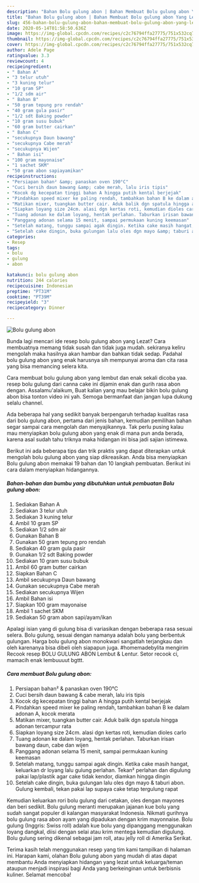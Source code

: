 ```yaml
---
description: "Bahan Bolu gulung abon | Bahan Membuat Bolu gulung abon Yang Lezat"
title: "Bahan Bolu gulung abon | Bahan Membuat Bolu gulung abon Yang Lezat"
slug: 456-bahan-bolu-gulung-abon-bahan-membuat-bolu-gulung-abon-yang-lezat
date: 2020-05-14T01:58:50.636Z
image: https://img-global.cpcdn.com/recipes/c2c76794ffa27775/751x532cq70/bolu-gulung-abon-foto-resep-utama.jpg
thumbnail: https://img-global.cpcdn.com/recipes/c2c76794ffa27775/751x532cq70/bolu-gulung-abon-foto-resep-utama.jpg
cover: https://img-global.cpcdn.com/recipes/c2c76794ffa27775/751x532cq70/bolu-gulung-abon-foto-resep-utama.jpg
author: Adele Page
ratingvalue: 3.3
reviewcount: 4
recipeingredient:
- " Bahan A"
- "3 telur utuh"
- "3 kuning telur"
- "10 gram SP"
- "1/2 sdm air"
- " Bahan B"
- "50 gram tepung pro rendah"
- "40 gram gula pasir"
- "1/2 sdt Baking powder"
- "10 gram susu bubuk"
- "60 gram butter cairkan"
- " Bahan C"
- "secukupnya Daun bawang"
- "secukupnya Cabe merah"
- "secukupnya Wijen"
- " Bahan isi"
- "100 gram mayonaise"
- "1 sachet SKM"
- "50 gram abon sapiayamikan"
recipeinstructions:
- "Persiapan bahan² &amp; panaskan oven 190°C"
- "Cuci bersih daun bawang &amp; cabe merah, lalu iris tipis"
- "Kocok dg kecepatan tinggi bahan A hingga putih kental berjejak"
- "Pindahkan speed mixer ke paling rendah, tambahkan bahan B ke dalam adonan A, kocok merata"
- "Matikan mixer, tuangkan butter cair. Aduk balik dgn spatula hingga adonan tercampur rata"
- "Siapkan loyang size 24cm. alasi dgn kertas roti, kemudian dioles carlo"
- "Tuang adonan ke dalam loyang, hentak perlahan. Taburkan irisan bawang daun, cabe dan wijen"
- "Panggang adonan selama 15 menit, sampai permukaan kuning keemasan"
- "Setelah matang, tunggu sampai agak dingin. Ketika cake masih hangat, keluarkan dr loyang lalu gulung perlahan. Tekan² perlahan dan digulung pakai lap/plastik agar cake tidak kendor, diamkan hingga dingin"
- "Setelah cake dingin, buka gulungan lalu oles dgn mayo &amp; taburi abon. Gulung kembali, tekan pakai lap supaya cake tetap tergulung rapat"
categories:
- Resep
tags:
- bolu
- gulung
- abon

katakunci: bolu gulung abon 
nutrition: 244 calories
recipecuisine: Indonesian
preptime: "PT31M"
cooktime: "PT39M"
recipeyield: "3"
recipecategory: Dinner

---
```



![Bolu gulung abon](https://img-global.cpcdn.com/recipes/c2c76794ffa27775/751x532cq70/bolu-gulung-abon-foto-resep-utama.jpg)

Bunda lagi mencari ide resep bolu gulung abon yang Lezat? Cara membuatnya memang tidak susah dan tidak juga mudah. sekiranya keliru mengolah maka hasilnya akan hambar dan bahkan tidak sedap. Padahal bolu gulung abon yang enak harusnya sih mempunyai aroma dan cita rasa yang bisa memancing selera kita.

Cara membuat bolu gulung abon yang lembut dan enak sekali dicoba yaa. resep bolu gulung dari canna cake ini dijamin enak dan gurih rasa abon dengan. Assalamu&#39;alaikum, Buat kalian yang mau belajar bikin bolu gulung abon bisa tonton video ini yah. Semoga bermanfaat dan jangan lupa dukung selalu channel.

Ada beberapa hal yang sedikit banyak berpengaruh terhadap kualitas rasa dari bolu gulung abon, pertama dari jenis bahan, kemudian pemilihan bahan segar sampai cara mengolah dan menyajikannya. Tak perlu pusing kalau mau menyiapkan bolu gulung abon yang enak di mana pun anda berada, karena asal sudah tahu triknya maka hidangan ini bisa jadi sajian istimewa.


Berikut ini ada beberapa tips dan trik praktis yang dapat diterapkan untuk mengolah bolu gulung abon yang siap dikreasikan. Anda bisa menyiapkan Bolu gulung abon memakai 19 bahan dan 10 langkah pembuatan. Berikut ini cara dalam menyiapkan hidangannya.

<!--inarticleads1-->

##### Bahan-bahan dan bumbu yang dibutuhkan untuk pembuatan Bolu gulung abon:

1. Sediakan  Bahan A
1. Sediakan 3 telur utuh
1. Sediakan 3 kuning telur
1. Ambil 10 gram SP
1. Sediakan 1/2 sdm air
1. Gunakan  Bahan B
1. Gunakan 50 gram tepung pro rendah
1. Sediakan 40 gram gula pasir
1. Gunakan 1/2 sdt Baking powder
1. Sediakan 10 gram susu bubuk
1. Ambil 60 gram butter cairkan
1. Siapkan  Bahan C
1. Ambil secukupnya Daun bawang
1. Gunakan secukupnya Cabe merah
1. Sediakan secukupnya Wijen
1. Ambil  Bahan isi
1. Siapkan 100 gram mayonaise
1. Ambil 1 sachet SKM
1. Sediakan 50 gram abon sapi/ayam/ikan


Apalagi isian yang di gulung bisa di variasikan dengan beberapa rasa sesuai selera. Bolu gulung, sesuai dengan namanya adalah bolu yang berbentuk gulungan. Harga bolu gulung abon monokwari sangatlah terjangkau dan oleh karenanya bisa dibeli oleh siapapun juga. #homemadebylita mengirim Recook resep BOLU GULUNG ABON Lembut &amp; Lentur. Setor recook ci, mamacih enak lembuuuut bgttt. 

<!--inarticleads2-->

##### Cara membuat Bolu gulung abon:

1. Persiapan bahan² &amp; panaskan oven 190°C
1. Cuci bersih daun bawang &amp; cabe merah, lalu iris tipis
1. Kocok dg kecepatan tinggi bahan A hingga putih kental berjejak
1. Pindahkan speed mixer ke paling rendah, tambahkan bahan B ke dalam adonan A, kocok merata
1. Matikan mixer, tuangkan butter cair. Aduk balik dgn spatula hingga adonan tercampur rata
1. Siapkan loyang size 24cm. alasi dgn kertas roti, kemudian dioles carlo
1. Tuang adonan ke dalam loyang, hentak perlahan. Taburkan irisan bawang daun, cabe dan wijen
1. Panggang adonan selama 15 menit, sampai permukaan kuning keemasan
1. Setelah matang, tunggu sampai agak dingin. Ketika cake masih hangat, keluarkan dr loyang lalu gulung perlahan. Tekan² perlahan dan digulung pakai lap/plastik agar cake tidak kendor, diamkan hingga dingin
1. Setelah cake dingin, buka gulungan lalu oles dgn mayo &amp; taburi abon. Gulung kembali, tekan pakai lap supaya cake tetap tergulung rapat


Kemudian keluarkan rori bolu gulung dari cetakan, oles dengan mayones dan beri sedikit. Bolu gulung meranti merupakan jajanan kue bolu yang sudah sangat populer di kalangan masyarakat Indonesia. Nikmati gurihnya bolu gulung rasa abon ayam yang dipadukan dengan krim mayonnaise. Bolu gulung (Inggris: Swiss roll) adalah kue bolu yang dipanggang menggunakan loyang dangkal, diisi dengan selai atau krim mentega kemudian digulung. Bolu gulung sering dikenal sebagai jam roll, atau jelly roll di Amerika Serikat. 

Terima kasih telah menggunakan resep yang tim kami tampilkan di halaman ini. Harapan kami, olahan Bolu gulung abon yang mudah di atas dapat membantu Anda menyiapkan hidangan yang lezat untuk keluarga/teman ataupun menjadi inspirasi bagi Anda yang berkeinginan untuk berbisnis kuliner. Selamat mencoba!
